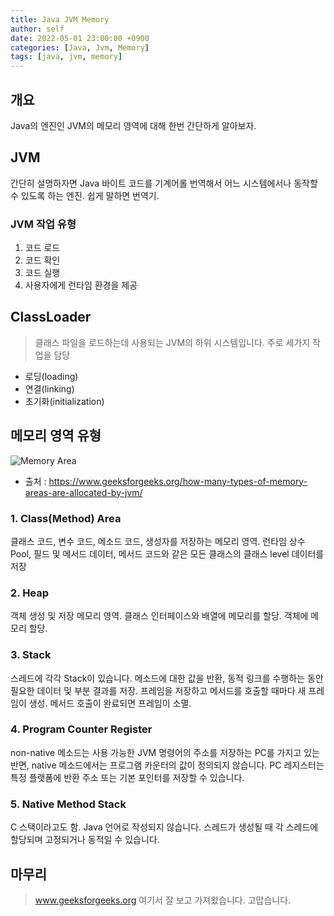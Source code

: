 ```yaml
---
title: Java JVM Memory
author: self
date: 2022-05-01 23:00:00 +0900
categories: [Java, Jvm, Memory]
tags: [java, jvm, memory]
---
```


## 개요
Java의 엔진인 JVM의 메모리 영역에 대해 한번 간단하게 알아보자.

## JVM
간단히 설명하자면 Java 바이트 코드를 기계어롤 번역해서 어느 시스템에서나 동작할 수 있도록 하는 엔진.
쉽게 말하면 번역기.

### JVM 작업 유형
1. 코드 로드
2. 코드 확인
3. 코드 실행
4. 사용자에게 런타임 환경을 제공

## ClassLoader
> 클래스 파일을 로드하는데 사용되는 JVM의 하위 시스템입니다. 주로 세가지 작업을 담당

* 로딩(loading)
* 연결(linking)
* 초기화(initialization)

## 메모리 영역 유형
![Memory Area](https://media.geeksforgeeks.org/wp-content/uploads/20190614230114/JVM-Architecture-diagram.jpg)
* 출처 : https://www.geeksforgeeks.org/how-many-types-of-memory-areas-are-allocated-by-jvm/


### 1. Class(Method) Area
클래스 코드, 변수 코드, 메소드 코드, 생성자를 저장하는 메모리 영역. 런타임 상수 Pool, 필드 및 메서드 데이터, 메서드 코드와 같은 모든 클래스의 클래스 level 데이터를 저장

### 2. Heap
객체 생성 및 저장 메모리 영역. 클래스 인터페이스와 배열에 메모리를 할당. 객체에 메모리 할당.

### 3. Stack
스레드에 각각 Stack이 있습니다. 메소드에 대한 값을 반환, 동적 링크를 수행하는 동안 필요한 데이터 및 부분 결과를 저장.
프레임을 저장하고 메서드를 호출할 때마다 새 프레임이 생성. 메서드 호출이 완료되면 프레임이 소멸.

### 4. Program Counter Register
non-native 메소드는 사용 가능한 JVM 명령어의 주소를 저장하는 PC를 가지고 있는 반면, native 메소드에서는 프로그램 카운터의 값이 정의되지 않습니다. PC 레지스터는 특정 플랫폼에 반환 주소 또는 기본 포인터를 저장할 수 있습니다.

### 5. Native Method Stack
C 스택이라고도 함. Java 언어로 작성되지 않습니다. 스레드가 생성될 때 각 스레드에 할당되며 고정되거나 동적일 수 있습니다.


## 마무리
> www.geeksforgeeks.org 여기서 잘 보고 가져왔습니다. 고맙습니다.
